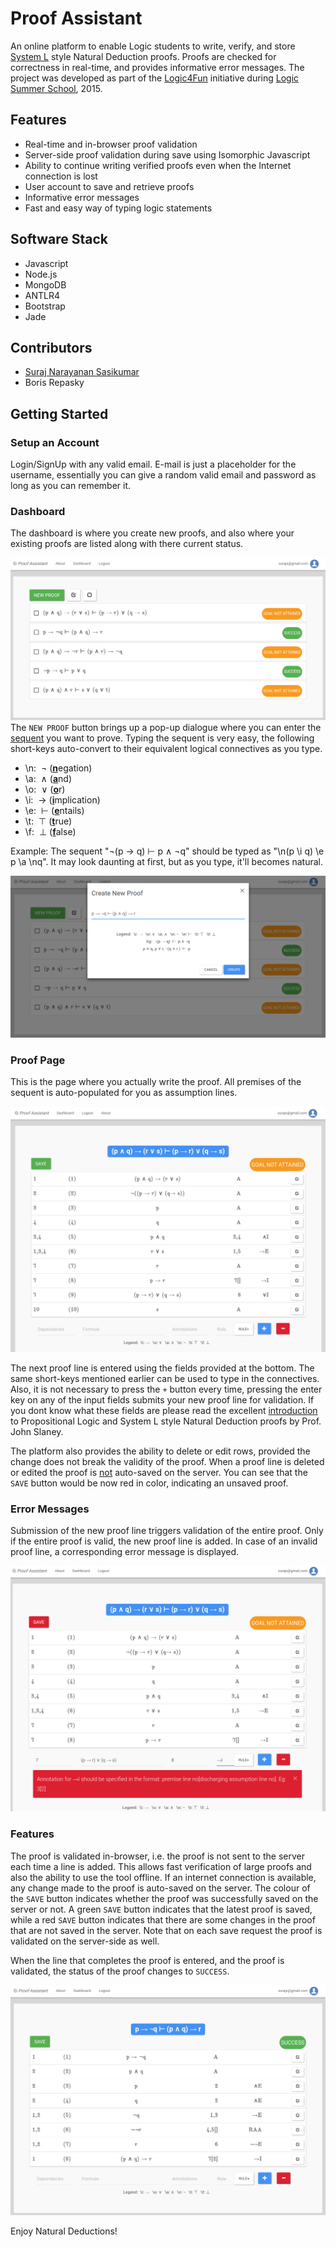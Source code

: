 # Proof Assistant

An online platform to enable Logic students to write, verify, and store [System L](https://en.wikipedia.org/wiki/System_L) style Natural Deduction proofs. Proofs are checked for correctness in real-time, and provides informative error messages. The project was developed as part of the [Logic4Fun](https://l4f.cecs.anu.edu.au/) initiative during [Logic Summer School](lss.cecs.anu.edu.au), 2015.

## Features
* Real-time and in-browser proof validation
* Server-side proof validation during save using Isomorphic Javascript
* Ability to continue writing verified proofs even when the Internet connection is lost
* User account to save and retrieve proofs
* Informative error messages
* Fast and easy way of typing logic statements

## Software Stack
* Javascript
* Node.js
* MongoDB
* ANTLR4
* Bootstrap
* Jade

## Contributors

* [Suraj Narayanan Sasikumar](https://www.surajx.in)
* Boris Repasky

## Getting Started

### Setup an Account
Login/SignUp with any valid email. E-mail is just a placeholder for the username, essentially you can give a random valid email and password as long as you can remember it.

### Dashboard
The dashboard is where you create new proofs, and also where your existing proofs are listed along with there current status.

![Dashboard](/public/img/dashboard.png)
The `NEW PROOF` button brings up a pop-up dialogue where you can enter the [sequent](https://en.wikipedia.org/wiki/Sequent) you want to prove. Typing the sequent is very easy, the following short-keys auto-convert to their equivalent logical connectives as you type.
* \n:&nbsp;&nbsp;¬&nbsp;(<u><b>n</b></u>egation)
* \a:&nbsp;&nbsp;∧&nbsp;(<u><b>a</b></u>nd)
* \o:&nbsp;&nbsp;∨&nbsp;(<u><b>o</b></u>r)
* \i:&nbsp;&nbsp;→&nbsp;(<u><b>i</b></u>mplication)
* \e:&nbsp;&nbsp;⊢&nbsp;(<u><b>e</b></u>ntails)
* \t:&nbsp;&nbsp;⊤&nbsp;(<u><b>t</b></u>rue)
* \f:&nbsp;&nbsp;⊥&nbsp;(<u><b>f</b></u>alse)

Example: The sequent "¬(p → q) ⊢ p ∧ ¬q" should be typed as "\n(p \i q) \e p \a \nq". It may look daunting at first, but as you type, it'll becomes natural.

![New Proof](/public/img/create_new_proof.png)

### Proof Page
This is the page where you actually write the proof. All premises of the sequent is auto-populated for you as assumption lines.

![Proof Page](/public/img/proof_page.png)

The next proof line is entered using the fields provided at the bottom. The same short-keys mentioned earlier can be used to type in the connectives. Also, it is not necessary to press the `+` button every time, pressing the enter key on any of the input fields submits your  new proof line for validation. If you dont know what these fields are please read the excellent [introduction](http://users.cecs.anu.edu.au/~jks/LogicNotes/index.html) to Propositional Logic and System L style Natural Deduction proofs by Prof. John Slaney.

The platform also provides the ability to delete or edit rows, provided the change does not break the validity of the proof. When a proof line is deleted or edited the proof is <u>not</u> auto-saved on the server. You can see that the `SAVE` button would be now red in color, indicating an unsaved proof.

### Error Messages
Submission of the new proof line triggers validation of the entire proof. Only if the entire proof is valid, the new proof line is added. In case of an invalid proof line, a corresponding error message is displayed.

![Error Message](/public/img/error_message.png)

### Features
The proof is validated in-browser, i.e. the proof is not sent to the server each time a line is added. This allows fast verification of large proofs and also the ability to use the tool offline. If an internet connection is available, any change made to the proof is auto-saved on the server. The colour of the `SAVE` button indicates whether the proof was successfully saved on the server or not. A green `SAVE` button indicates that the latest proof is saved, while a red `SAVE` button indicates that there are some changes in the proof that are not saved in the server. Note that on each save request the proof is validated on the server-side as well.

When the line that completes the proof is entered, and the proof is validated, the status of the proof changes to `SUCCESS`.

![Success](/public/img/write_proof.png)

Enjoy Natural Deductions!
